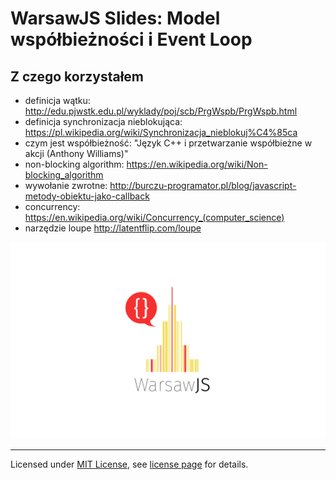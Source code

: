 # WarsawJS Slides: Model współbieżności i Event Loop

## Z czego korzystałem

* definicja wątku: http://edu.pjwstk.edu.pl/wyklady/poj/scb/PrgWspb/PrgWspb.html
* definicja synchronizacja nieblokująca: https://pl.wikipedia.org/wiki/Synchronizacja_nieblokuj%C4%85ca
* czym jest współbieżność: "Język C++ i przetwarzanie współbieżne w akcji (Anthony Williams)"
* non-blocking algorithm: https://en.wikipedia.org/wiki/Non-blocking_algorithm
* wywołanie zwrotne: http://burczu-programator.pl/blog/javascript-metody-obiektu-jako-callback
* concurrency: https://en.wikipedia.org/wiki/Concurrency_(computer_science)
* narzędzie loupe http://latentflip.com/loupe

![Logo](/pictures/logo.png)

---
Licensed under [MIT License](http://en.wikipedia.org/wiki/MIT_License), see [license page](https://github.com/shower/shower/wiki/MIT-License) for details.
